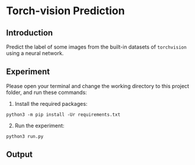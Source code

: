 # Torch-vision Prediction

## Introduction

Predict the label of some images from the built-in datasets of `torchvision` using a neural network.

## Experiment

Please open your terminal and change the working directory to this project folder, and run these commands:

1. Install the required packages:
```shell
python3 -m pip install -Ur requirements.txt
```

2. Run the experiment:
```shell
python3 run.py
```

## Output

```plaintext
```
